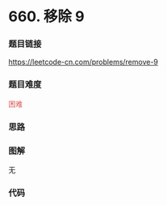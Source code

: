 # 660. 移除 9

### 题目链接

https://leetcode-cn.com/problems/remove-9

### 题目难度

<font color=#D9534F>困难</font>

### 思路



### 图解

无

### 代码

```python
```